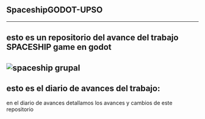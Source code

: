 ## SpaceshipGODOT-UPSO
---------------------------------------
esto es un repositorio del avance del trabajo SPACESHIP game en godot 
---------------------------------------
![spaceship grupal](https://github.com/user-attachments/assets/80862312-c45a-4a61-9f91-9c08398bb98e)
---------------------------------------
## esto es el diario de avances del trabajo:
en el diario de avances detallamos los avances y cambios de este repositorio 
